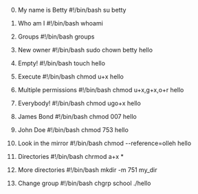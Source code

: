 0. My name is Betty
#!/bin/bash
su betty

1. Who am I
#!/bin/bash
whoami

2. Groups
#!/bin/bash
groups

3. New owner
#!/bin/bash
sudo chown betty hello

4. Empty!
#!/bin/bash
touch hello

5. Execute
#!/bin/bash
chmod u+x hello

6. Multiple permissions
#!/bin/bash
chmod u+x,g+x,o+r hello

7. Everybody!
#!/bin/bash
chmod ugo+x hello

8. James Bond
#!/bin/bash
chmod 007 hello

9. John Doe
#!/bin/bash
chmod 753 hello

10. Look in the mirror
#!/bin/bash
chmod --reference=olleh hello

11. Directories
#!/bin/bash
chrmod a+x *

12. More directories
#!/bin/bash
mkdir -m 751 my_dir

13. Change group
#!/bin/bash
chgrp school ./hello
